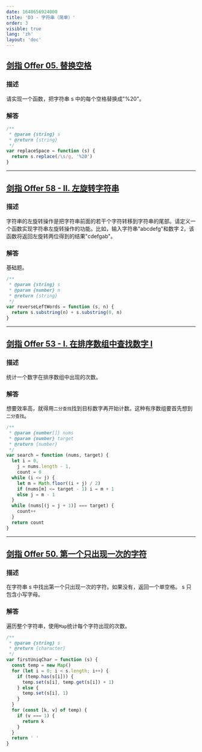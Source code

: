 ```yaml
---
date: 1648656924000
title: 'D3 - 字符串（简单）'
order: 3
visible: true
lang: 'zh'
layout: 'doc'
---
```


## [剑指 Offer 05. 替换空格](https://leetcode-cn.com/problems/ti-huan-kong-ge-lcof/)

### 描述

请实现一个函数，把字符串 s 中的每个空格替换成"%20"。

### 解答

```javascript
/**
 * @param {string} s
 * @return {string}
 */
var replaceSpace = function (s) {
  return s.replace(/\s/g, '%20')
}
```

---

## [剑指 Offer 58 - II. 左旋转字符串](https://leetcode-cn.com/problems/zuo-xuan-zhuan-zi-fu-chuan-lcof/)

### 描述

字符串的左旋转操作是把字符串前面的若干个字符转移到字符串的尾部。请定义一个函数实现字符串左旋转操作的功能。比如，输入字符串"abcdefg"和数字 2，该函数将返回左旋转两位得到的结果"cdefgab"。

### 解答

基础题。

```javascript
/**
 * @param {string} s
 * @param {number} n
 * @return {string}
 */
var reverseLeftWords = function (s, n) {
  return s.substring(n) + s.substring(0, n)
}
```

---

## [剑指 Offer 53 - I. 在排序数组中查找数字 I](https://leetcode-cn.com/problems/zai-pai-xu-shu-zu-zhong-cha-zhao-shu-zi-lcof/)

### 描述

统计一个数字在排序数组中出现的次数。

### 解答

想要效率高，就得用`二分查找`找到目标数字再开始计数。这种有序数组要首先想到`二分查找`。

```javascript
/**
 * @param {number[]} nums
 * @param {number} target
 * @return {number}
 */
var search = function (nums, target) {
  let i = 0,
    j = nums.length - 1,
    count = 0
  while (i <= j) {
    let m = Math.floor((i + j) / 2)
    if (nums[m] <= target - 1) i = m + 1
    else j = m - 1
  }
  while (nums[(j = j + 1)] === target) {
    count++
  }
  return count
}
```

---

## [剑指 Offer 50. 第一个只出现一次的字符](https://leetcode-cn.com/problems/di-yi-ge-zhi-chu-xian-yi-ci-de-zi-fu-lcof/)

### 描述

在字符串 s 中找出第一个只出现一次的字符。如果没有，返回一个单空格。 s 只包含小写字母。

### 解答

遍历整个字符串，使用`Map`统计每个字符出现的次数。

```javascript
/**
 * @param {string} s
 * @return {character}
 */
var firstUniqChar = function (s) {
  const temp = new Map()
  for (let i = 0; i < s.length; i++) {
    if (temp.has(s[i])) {
      temp.set(s[i], temp.get(s[i]) + 1)
    } else {
      temp.set(s[i], 1)
    }
  }
  for (const [k, v] of temp) {
    if (v === 1) {
      return k
    }
  }
  return ' '
}
```
